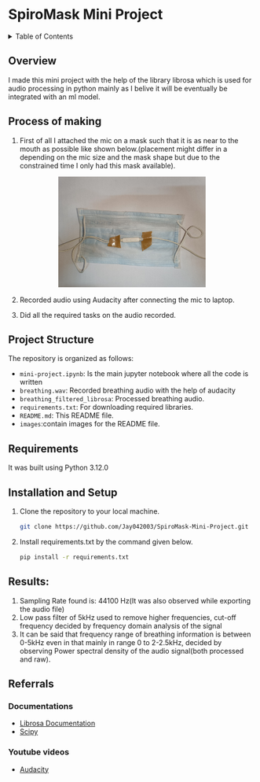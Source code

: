 # SpiroMask Mini Project
<!-- TABLE OF CONTENTS -->
<details>
  <summary>Table of Contents</summary>
  <ol>
    <li>
      <a href="#overview">Overview</a>
    </li>
    <li>
      <a href="#process-of-making">Process of making</a>
    </li>
    <li>
      <a href="#project-structure">Project Structure</a>
    </li>
    <li><a href="#requirements">Requirements</a></li>
    <li><a href="#installation-and-setupInstallation and Setup">Installation and Setup</a></li>
    <li><a href="#results">Results</a></li>
    <li><a href="#referrals">Referrals</a></li>
    
  </ol>
</details>

## Overview
I made this mini project with the help of the library librosa which is used for audio processing in python mainly as I belive it will be eventually be integrated with an ml model.

## Process of making
1. First of all I attached the mic on a mask such that it is as near to the mouth as possible like shown below.(placement might differ in a depending on the mic size and the mask shape but due to the constrained time I only had this mask available). 
<div style="text-align:center;">
    <img src="images/mask1.jpeg" alt="Mask" width="300">
</div>

2. Recorded audio using Audacity after connecting the mic to laptop.

3. Did all the required tasks on the audio recorded.

## Project Structure
The repository is organized as follows:
- `mini-project.ipynb`: Is the main jupyter notebook where all the code is written
- `breathing.wav`: Recorded breathing audio with the help of audacity
- `breathing_filtered_librosa`: Processed breathing audio.
- `requirements.txt`: For downloading required libraries.
- `README.md`: This README file.
- `images`:contain images for the README file.
## Requirements
It was built using Python 3.12.0

## Installation and Setup
1. Clone the repository to your local machine.
   ```sh
   git clone https://github.com/Jay042003/SpiroMask-Mini-Project.git
   ```
2. Install requirements.txt by the command given below.
    ```sh
    pip install -r requirements.txt
    ```
## Results:

1. Sampling Rate found is: 44100 Hz(It was also observed while exporting the audio file)
2. Low pass filter of 5kHz used to remove higher frequencies, cut-off frequency decided by frequency domain analysis of the signal
3. It can be said that frequency range of breathing information is between 0-5kHz even in that mainly in range 0 to 2-2.5kHz, decided by observing Power spectral density of the audio signal(both processed and raw).

## Referrals

### Documentations
- [Librosa Documentation](https://librosa.org/doc/latest/index.html)
- [Scipy](https://docs.scipy.org/doc/scipy/)
### Youtube videos
- [Audacity](https://youtu.be/IXoGmyzNZOY?si=WaCChGUzmqgyTXKf)
